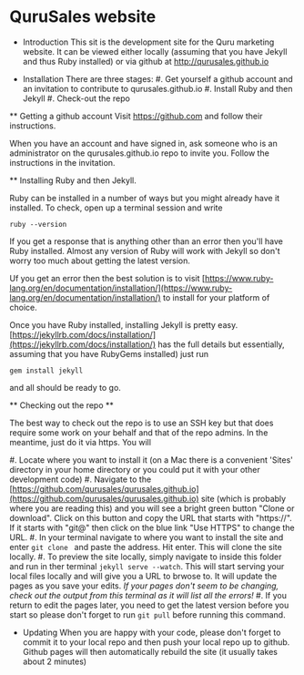 QuruSales website
=================

* Introduction
This sit is the development site for the Quru marketing website. It can be viewed either locally (assuming that you have Jekyll and thus Ruby installed) or via github at http://qurusales.github.io


* Installation
There are three stages:
#. Get yourself a github account and an invitation to contribute to qurusales.github.io
#. Install Ruby and then Jekyll
#. Check-out the repo

** Getting a github account
Visit https://github.com and follow their instructions.

When you have an account and have signed in, ask someone who is an administrator on the qurusales.github.io repo to invite you. Follow the instructions in the invitation.

** Installing Ruby and then Jekyll.

Ruby can be installed in a number of ways but you might already have it installed. To check, open up a terminal session and write

``` ruby --version ```

If you get a response that is anything other than an error then you'll have Ruby installed. Almost any version of Ruby will work with Jekyll so don't worry too much about getting the latest version.

Uf you get an error then the best solution is to visit [https://www.ruby-lang.org/en/documentation/installation/](https://www.ruby-lang.org/en/documentation/installation/) to install for your platform of choice.

Once you have Ruby installed, installing Jekyll is pretty easy. [https://jekyllrb.com/docs/installation/](https://jekyllrb.com/docs/installation/) has the full details but essentially, assuming that you have RubyGems installed) just run 

```gem install jekyll```

and all should be ready to go.

** Checking out the repo **

The best way to check out the repo is to use an SSH key but that does require some work on your behalf and that of the repo admins. In the meantime, just do it via https. You will

#. Locate where you want to install it (on a Mac there is a convenient 'Sites' directory in your home directory or you could put it with your other development code)
#. Navigate to the [https://github.com/qurusales/qurusales.github.io](https://github.com/qurusales/qurusales.github.io) site (which is probably where you are reading this) and you will see a bright green button "Clone or download". Click on this button and copy the URL that starts with "https://". If it starts with "git@" then click on the blue link "Use HTTPS" to change the URL.
#. In your terminal navigate to where you want to install the site and enter ```git clone ``` and paste the address. Hit enter. This will clone the site locally.
#. To preview the site locally, simply navigate to inside this folder and run in ther terminal ```jekyll serve --watch```. This will start serving your local files locally and will give you a URL to brwose to. It will update the pages as you save your edits.
*If your pages don't seem to be changing, check out the output from this terminal as it will list all the errors!*
#. If you return to edit the pages later, you need to get the latest version before you start so please don't forget to run ```git pull``` before running this command.


* Updating
When you are happy with your code, please don't forget to commit it to your local repo and then push your local repo up to github. Github pages will then automatically rebuild the site (it usually takes about 2 minutes)
